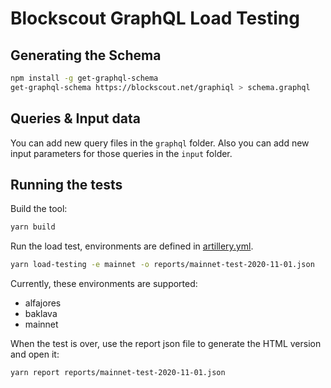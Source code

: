 # Blockscout GraphQL Load Testing

## Generating the Schema

```bash
npm install -g get-graphql-schema
get-graphql-schema https://blockscout.net/graphiql > schema.graphql
``` 

## Queries & Input data

You can add new query files in the `graphql` folder. 
Also you can add new input parameters for those queries in the `input` folder.

## Running the tests

Build the tool:

```bash
yarn build
```

Run the load test, environments are defined in [artillery.yml](./artillery.yml).

```bash
yarn load-testing -e mainnet -o reports/mainnet-test-2020-11-01.json
```

Currently, these environments are supported:

- alfajores
- baklava
- mainnet

When the test is over, use the report json file to generate the HTML version and open it:

```bash
yarn report reports/mainnet-test-2020-11-01.json
```
